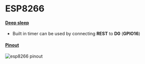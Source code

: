 # ESP8266

#### [Deep sleep](https://randomnerdtutorials.com/esp8266-deep-sleep-with-arduino-ide/)

- Built in timer can be used by connecting **REST** to **D0** (**GPIO16**)

#### [Pinout](https://randomnerdtutorials.com/esp8266-deep-sleep-with-arduino-ide/)

![esp8266 pinout]()
